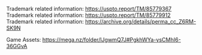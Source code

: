 Trademark related information: https://uspto.report/TM/85779367            
Trademark related information: https://uspto.report/TM/85779912              
Trademark related information: https://archive.org/details/perma_cc_Z6RM-SK9N      

Game Assets: https://mega.nz/folder/lJgwmQ7J#PgkhWYa-ysCMhI6-36GGvA
